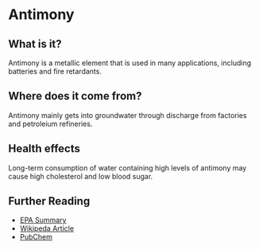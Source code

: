 # Antimony

## What is it?
Antimony is a metallic element that is used in many applications, including batteries and fire retardants.

## Where does it come from?
Antimony mainly gets into groundwater through discharge from factories and petroleium refineries.

## Health effects
Long-term consumption of water containing high levels of antimony may cause high cholesterol and low blood sugar.

## Further Reading
* [EPA Summary](https://safewater.zendesk.com/hc/en-us/sections/202366568-Antimony)
* [Wikipeda Article](https://en.wikipedia.org/wiki/Antimony)
* [PubChem](https://pubchem.ncbi.nlm.nih.gov/compound/antimony)